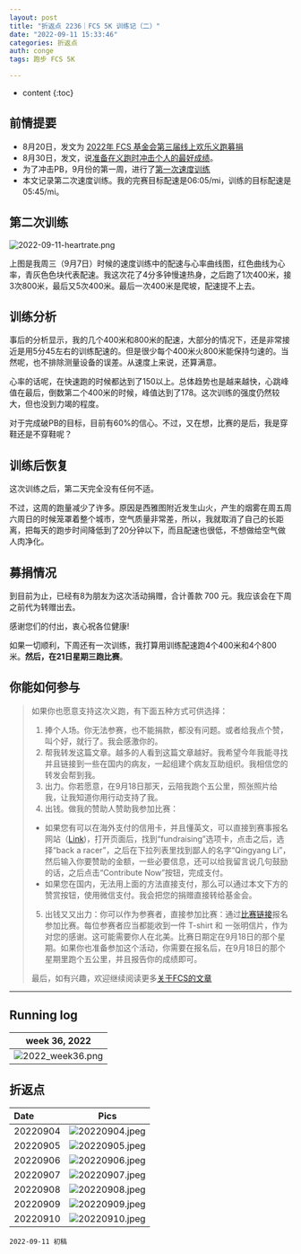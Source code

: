 ```yaml
---
layout: post
title: "折返点 2236｜FCS 5K 训练记（二）"
date: "2022-09-11 15:33:46"
categories: 折返点
auth: conge
tags: 跑步 FCS 5K

---
```

* content
{:toc}

## 前情提要

* 8月20日，发文为 [2022年 FCS 基金会第三届线上欢乐义跑募捐](https://conge.github.io/2022/08/20/ReturnPoist-FCS-virtual-run/)
* 8月30日，发文，说[准备在义跑时冲击个人的最好成绩](https://conge.github.io/2022/08/30/ReturnPoist-FCS-PB-run/)。
* 为了冲击PB，9月份的第一周，进行了[第一次速度训练](https://conge.github.io/2022/09/04/ReturnPoint-Train-for-FCS-5K/)
* 本文记录第二次速度训练。我的完赛目标配速是06:05/mi，训练的目标配速是05:45/mi。





## 第二次训练

![2022-09-11-heartrate.png](https://s2.loli.net/2022/09/12/msNyjV8a3SJLrWH.png)

上图是我周三（9月7日）时候的速度训练中的配速与心率曲线图，红色曲线为心率，青灰色色块代表配速。我这次花了4分多钟慢速热身，之后跑了1次400米，接3次800米，最后又5次400米。最后一次400米是爬坡，配速提不上去。

## 训练分析

事后的分析显示，我的几个400米和800米的配速，大部分的情况下，还是非常接近是用5分45左右的训练配速的。但是很少每个400米火800米能保持匀速的。当然呢，也不排除测量设备的误差。从速度上来说，还算满意。

心率的话呢，在快速跑的时候都达到了150以上。总体趋势也是越来越快，心跳峰值在最后，倒数第二个400米的时候，峰值达到了178。这次训练的强度仍然较大，但也没到力竭的程度。

对于完成破PB的目标，目前有60%的信心。不过，又在想，比赛的是后，我是穿鞋还是不穿鞋呢？

## 训练后恢复

这次训练之后，第二天完全没有任何不适。

不过，这周的跑量减少了许多。原因是西雅图附近发生山火，产生的烟雾在周五周六周日的时候笼罩着整个城市，空气质量非常差，所以，我就取消了自己的长距离，把每天的跑步时间降低到了20分钟以下，而且配速也很低，不想做给空气做人肉净化。

## 募捐情况

到目前为止，已经有8为朋友为这次活动捐赠，合计善款 700 元。我应该会在下周之前代为转赠出去。

感谢您们的付出，衷心祝各位健康!

如果一切顺利，下周还有一次训练，我打算用训练配速跑4个400米和4个800米。**然后，在21日星期三跑比赛**。

## 你能如何参与
>
> 如果你也愿意支持这次义跑，有下面五种方式可供选择：
>
> 1. 捧个人场。你无法参赛，也不能捐款，都没有问题。或者给我点个赞，叫个好，就行了。我会感激你的。
> 2. 帮我转发这篇文章。越多的人看到这篇文章越好。我希望今年我能寻找并且链接到一些在国内的病友，一起组建个病友互助组织。我相信您的转发会帮到我。
> 3. 出力。你若愿意，在9月18日那天，云陪我跑个五公里，照张照片给我，让我知道你用行动支持了我。
> 4. 出钱。做我的赞助人赞助我参加比赛：
>   * 如果您有可以在海外支付的信用卡，并且懂英文，可以直接到赛事报名网站（[Link](https://v.racery.com/r/fcsfoundationfunrun/?refcode=conge-91377))，打开页面后，找到“fundraising”选项卡，点击之后，选择“back a racer”，之后在下拉列表里找到鄙人的名字“Qingyang Li”，然后输入你要赞助的金额，一些必要信息，还可以给我留言说几句鼓励的话，之后点击“Contribute Now”按钮，完成支付。
>   * 如果您在国内，无法用上面的方法直接支付，那么可以通过本文下方的赞赏按钮，使用微信支付。我会把您的捐赠直接转给基金会。
> 5. 出钱又又出力：你可以作为参赛者，直接参加比赛：通过[比赛链接](https://v.racery.com/r/fcsfoundationfunrun/?refcode=conge-91377)报名参加比赛。每位参赛者应当都能收到一件 T-shirt 和 一张明信片，作为对您的感谢。这可能需要你人在北美。比赛日期定在9月18日的那个星期。如果你也准备参加这个活动，你需要在报名后，在9月18日的那个星期里跑个五公里，并且报告你的成绩即可。
>
> 最后，如有兴趣，欢迎继续阅读更多[关于FCS的文章](https://conge.github.io/category/#FCS)


----

## Running log

|week 36, 2022|
|:----:|
|![2022_week36.png](https://s2.loli.net/2022/09/12/VtPdZibg8lKYEXF.png)|


## 折返点

|Date|Pics|
|:----|:----:|
|20220904|![20220904.jpeg](https://s2.loli.net/2022/09/12/HQTGL95fUN1dOCz.jpg)  |
|20220905|![20220905.jpeg](https://s2.loli.net/2022/09/12/Bw8DdX4fLYzyTNJ.jpg)  |
|20220906|![20220906.jpeg](https://s2.loli.net/2022/09/12/h2baNQ79pcoVldD.jpg)  |
|20220907|![20220907.jpeg](https://s2.loli.net/2022/09/12/zEJl7QjMWdZFgH5.jpg)  |
|20220908|![20220908.jpeg](https://s2.loli.net/2022/09/12/bKd9tEJfGLTmaV8.jpg)  |
|20220909|![20220909.jpeg](https://s2.loli.net/2022/09/12/qdiRuLeSwcfHI3j.jpg)  |
|20220910|![20220910.jpeg](https://s2.loli.net/2022/09/12/SKhEiPoIB34rZJ9.jpg)  |


```
2022-09-11 初稿
```
